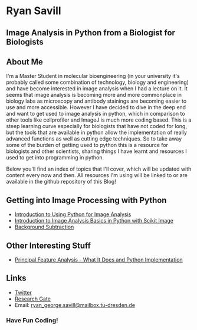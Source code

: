 # Ryan Savill
## Image Analysis in Python from a Biologist for Biologists
## About Me
I'm a Master Student in molecular bioengineering (in your university it's probably called some combination of technology, biology and engineering) and have become interested in image analysis when I had a lecture on it. It seems that image analysis is becoming more and more commonplace in biology labs as microscopy and antibody stainings are becoming easier to use and more accessible. However I have decided to dive in the deep end and want to get used to image analysis in python, which in comparison to other tools like cellprofiler and ImageJ is much more coding based. This is a steep learning curve especially for biologists that have not coded for long, but the tools that are available in python allow the implementation of really advanced functions as well as cutting edge techniques. So to take away some of the burden of getting used to python this is a resource for biologists and other scientists, sharing things I have learnt and resources I used to get into programming in python.

Below you'll find an index of topics that I'll cover, which will be updated with content every now and then. All resources I'm using will be linked to or are available in the github repository of this Blog!

## Getting into Image Processing with Python
* [Introduction to Using Python for Image Analysis](01_intro_to_python/readme.md)
* [Introduction to Image Analysis Basics in Python with Scikit Image](02_intro_to_skimage/readme.md)
* [Background Subtraction](03_background_subtraction/readme.md)

## Other Interesting Stuff
* [Principal Feature Analysis - What It Does and Python Implementation](principal_feature_analysis/readme.md)

## Links
* [Twitter](https://twitter.com/RyanSavill4)
* [Research Gate](https://www.researchgate.net/profile/Ryan-Savill)
* Email: ryan_george.savill@mailbox.tu-dresden.de

### Have Fun Coding!
